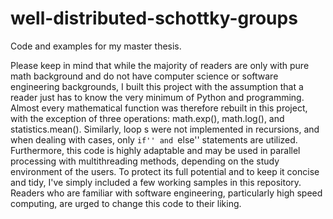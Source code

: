 # well-distributed-schottky-groups
Code and examples for my master thesis.

Please keep in mind that while the majority of readers are only with pure math background and do not have computer science or software engineering backgrounds, I built this project with the assumption that a reader just has to know the very minimum of Python and programming. Almost every mathematical function was therefore rebuilt in this project, with the exception of three operations: math.exp(), math.log(), and statistics.mean(). Similarly, loop    s were not implemented in recursions, and when dealing with cases, only ``if'' and ``else'' statements are utilized. Furthermore, this code is highly adaptable and may be used in parallel processing with multithreading methods, depending on the study environment of the users. To protect its full potential and to keep it concise and tidy, I've simply included a few working samples in this repository. Readers who are familiar with software engineering, particularly high speed computing, are urged to change this code to their liking.
